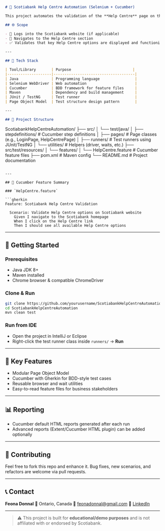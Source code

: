 

```markdown
# 🧪 Scotiabank Help Centre Automation (Selenium + Cucumber)

This project automates the validation of the **Help Centre** page on the [Scotiabank](https://www.scotiabank.com) website using the **Selenium WebDriver** and **Cucumber BDD** framework in Java.

## 🌐 Scope

- 🔐 Logs into the Scotiabank website (if applicable)
- 📘 Navigates to the Help Centre section
- ✅ Validates that key Help Centre options are displayed and functioning as expected

---

## 🧰 Tech Stack

| Tool/Library       | Purpose                            |
|--------------------|-------------------------------------|
| Java               | Programming language                |
| Selenium WebDriver | Web automation                      |
| Cucumber           | BDD framework for feature files     |
| Maven              | Dependency and build management     |
| JUnit / TestNG     | Test runner                         |
| Page Object Model  | Test structure design pattern       |

---

## 📁 Project Structure

```

ScotiabankHelpCentreAutomation/
├── src/
│   └── test/java/
│       ├── stepdefinitions/   # Cucumber step definitions
│       ├── pages/             # Page classes (e.g., LoginPage, HelpCentrePage)
│       ├── runners/           # Test runners using JUnit/TestNG
│       └── utilities/         # Helpers (driver, waits, etc.)
├── src/test/resources/
│   └── features/
│       └── HelpCentre.feature # Cucumber feature files
├── pom.xml                   # Maven config
└── README.md                 # Project documentation

````

---

## 📝 Cucumber Feature Summary

### `HelpCentre.feature`

```gherkin
Feature: Scotiabank Help Centre Validation

  Scenario: Validate Help Centre options on Scotiabank website
    Given I navigate to the Scotiabank homepage
    When I click on the Help Centre link
    Then I should see all available Help Centre options
````

---

## 🚀 Getting Started

### Prerequisites

* Java JDK 8+
* Maven installed
* Chrome browser & compatible ChromeDriver

### Clone & Run

```bash
git clone https://github.com/yourusername/ScotiabankHelpCentreAutomation.git
cd ScotiabankHelpCentreAutomation
mvn clean test
```

### Run from IDE

* Open the project in IntelliJ or Eclipse
* Right-click the test runner class inside `runners/` → **Run**

---

## 📌 Key Features

* Modular Page Object Model
* Cucumber with Gherkin for BDD-style test cases
* Reusable browser and wait utilities
* Easy-to-read feature files for business stakeholders

---

## 📊 Reporting

* Cucumber default HTML reports generated after each run
* Advanced reports (Extent/Cucumber HTML plugin) can be added optionally

---

## 🤝 Contributing

Feel free to fork this repo and enhance it. Bug fixes, new scenarios, and refactors are welcome via pull requests.

---

## 📞 Contact

**Feona Donnal**
📍 Ontario, Canada
📧 [feonadonnal@gmail.com](mailto:feonadonnal@gmail.com)
🔗 [LinkedIn](https://www.linkedin.com/in/yourprofile)

---

> ⚠️ This project is built for **educational/demo purposes** and is not affiliated with or endorsed by Scotiabank.

```




